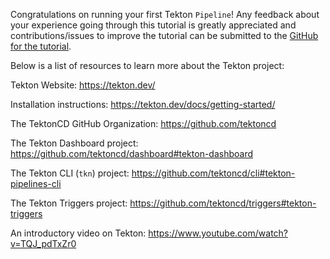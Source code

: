 Congratulations on running your first Tekton `Pipeline`! Any feedback about your experience 
going through this tutorial is greatly appreciated and contributions/issues to improve the 
tutorial can be submitted to the [GitHub for the tutorial](https://github.com/eduk8s-tests/lab-tekton-fundamentals).

Below is a list of resources to learn more about the Tekton project:

Tekton Website: https://tekton.dev/

Installation instructions: https://tekton.dev/docs/getting-started/

The TektonCD GitHub Organization: https://github.com/tektoncd

The Tekton Dashboard project: https://github.com/tektoncd/dashboard#tekton-dashboard

The Tekton CLI (`tkn`) project: https://github.com/tektoncd/cli#tekton-pipelines-cli

The Tekton Triggers project: https://github.com/tektoncd/triggers#tekton-triggers

An introductory video on Tekton: https://www.youtube.com/watch?v=TQJ_pdTxZr0